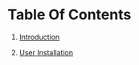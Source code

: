 # Table Of Contents
1. [Introduction](#1-introduction)

2. [User Installation](#2-user-installation)
